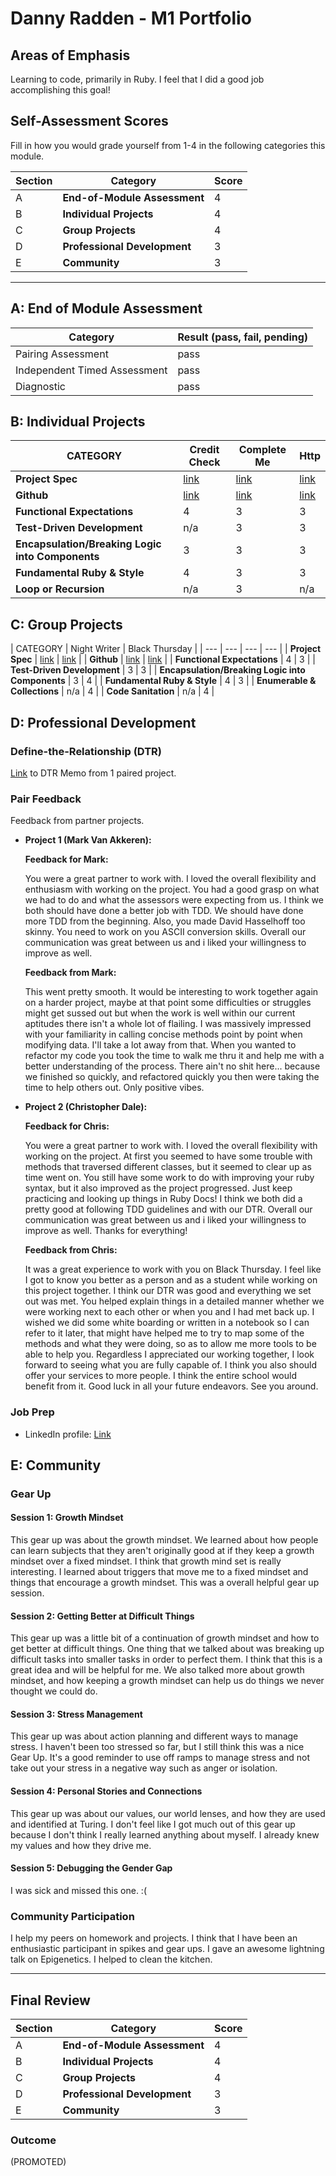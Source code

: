 # Danny Radden - M1 Portfolio

## Areas of Emphasis

Learning to code, primarily in Ruby. I feel that I did a good job accomplishing this goal!

## Self-Assessment Scores

Fill in how you would grade yourself from 1-4 in the following categories this module.

| Section | Category | Score |
| --- | --- | --- |
| A | **End-of-Module Assessment** | 4 |
| B | **Individual Projects** | 4 |
| C | **Group Projects** | 4 |
| D | **Professional Development** | 3 |
| E | **Community** | 3 |

------------------------------------------------

## A: End of Module Assessment

| Category | Result (pass, fail, pending) |
| ----- | --- |
| Pairing Assessment | pass |
| Independent Timed Assessment | pass |
| Diagnostic | pass |


## B: Individual Projects

| CATEGORY | Credit Check | Complete Me | Http |
| --- | --- | --- | --- |
| **Project Spec** | [link](http://backend.turing.io/module1/projects/credit_check) | [link](http://backend.turing.io/module1/projects/complete_me) | [link](http://backend.turing.io/module1/projects/http_yeah_you_know_me) |
| **Github** | [link](https://github.com/dannyradden/credit_check) | [link](https://github.com/dannyradden/complete_me) | [link](https://github.com/dannyradden/http_yeah) |
| **Functional Expectations** | 4 | 3 | 3 |
| **Test-Driven Development** | n/a | 3 | 3 |
| **Encapsulation/Breaking Logic into Components** | 3 | 3 | 3 |
| **Fundamental Ruby & Style** | 4 | 3 | 3 |
| **Loop or Recursion** | n/a | 3 | n/a |


## C: Group Projects

| CATEGORY | Night Writer | Black Thursday |
| --- | --- | --- | --- |
| **Project Spec** | [link](http://backend.turing.io/module1/projects/night_writer) | [link](http://backend.turing.io/module1/projects/black_thursday) |
| **Github** | [link](https://github.com/markyv18/night_writer) | [link](https://github.com/dannyradden/black_thursday) |
| **Functional Expectations** | 4 | 3 |
| **Test-Driven Development** | 3 | 3 |
| **Encapsulation/Breaking Logic into Components** | 3 | 4 |
| **Fundamental Ruby & Style** | 4 | 3 |
| **Enumerable & Collections** | n/a | 4 |
| **Code Sanitation** | n/a | 4 |


## D: Professional Development

### Define-the-Relationship (DTR)

[Link](https://gist.github.com/dannyradden/0220851e4f385c65bb71bd0611f767ac) to DTR Memo from 1 paired project.

### Pair Feedback

Feedback from partner projects.

*  **Project 1 (Mark Van Akkeren):**

      **Feedback for Mark:**

      You were a great partner to work with. I loved the overall flexibility and enthusiasm with working on the project. You had a good grasp on what we had to do and what the assessors were expecting from us. I think we both should have done a better job with TDD. We should have done more TDD from the beginning. Also, you made David Hasselhoff too skinny. You need to work on you ASCII conversion skills. Overall our communication was great between us and i liked your willingness to improve as well.

      **Feedback from Mark:**

      This went pretty smooth.  It would be interesting to work together again on a harder project, maybe at that point some difficulties or struggles might get sussed out but when the work is well within our current aptitudes there isn't a whole lot of flailing.  I was massively impressed with your familiarity in calling concise methods point by point when modifying data.  I'll take a lot away from that.  When you wanted to refactor my code you took the time to walk me thru it and help me with a better understanding of the process.  There ain't no shit here... because we finished so quickly, and refactored quickly you then were taking the time to help others out.  Only positive vibes.

*  **Project 2 (Christopher Dale):**

      **Feedback for Chris:**

      You were a great partner to work with. I loved the overall flexibility with working on the project. At first you seemed to have some trouble with methods that traversed different classes, but it seemed to clear up as time went on. You still have some work to do with improving your ruby syntax, but it also improved as the project progressed. Just keep practicing and looking up things in Ruby Docs! I think we both did a pretty good at following TDD guidelines and with our DTR. Overall our communication was great between us and i liked your willingness to improve as well. Thanks for everything!

      **Feedback from Chris:**

      It was a great experience to work with you on Black Thursday.  I feel like I got to know you better as a person and as a student while working on this project together.  I think our DTR was good and everything we set out was met.  You helped explain things in a detailed manner whether we were working next to each other or when you and I had met back up.  I wished we did some white boarding or written in a notebook so I can refer to it later, that might have helped me to try to map some of the methods and what they were doing, so as to allow me more tools to be able to help you.
      Regardless I appreciated our working together, I look forward to seeing what you are fully capable of.  I think you also should offer your services to more people.  I think the entire school would benefit from it.  Good luck in all your future endeavors.  See you around.


### Job Prep

*   LinkedIn profile: [Link](https://www.linkedin.com/in/danny-radden-62029915/)



## E: Community

### Gear Up

#### Session 1: Growth Mindset
This gear up was about the growth mindset. We learned about how people can learn subjects that they aren't originally good at if they keep a growth mindset over a fixed mindset. I think that growth mind set is really interesting. I learned about triggers that move me to a fixed mindset and things that encourage a growth mindset. This was a overall helpful gear up session.

#### Session 2: Getting Better at Difficult Things
This gear up was a little bit of a continuation of growth mindset and how to get better at difficult things. One thing that we talked about was breaking up difficult tasks into smaller tasks in order to perfect them. I think that this is a great idea and will be helpful for me. We also talked more about growth mindset, and how keeping a growth mindset can help us do things we never thought we could do.

#### Session 3: Stress Management
This gear up was about action planning and different ways to manage stress. I haven't been too stressed so far, but I still think this was a nice Gear Up. It's a good reminder to use off ramps to manage stress and not take out your stress in a negative way such as anger or isolation.

#### Session 4: Personal Stories and Connections
This gear up was about our values, our world lenses, and how they are used and identified at Turing. I don't feel like I got much out of this gear up because I don't think I really learned anything about myself. I already knew my values and how they drive me.

#### Session 5: Debugging the Gender Gap
I was sick and missed this one. :(

### Community Participation
I help my peers on homework and projects. I think that I have been an enthusiastic participant in spikes and gear ups. I gave an awesome lightning talk on Epigenetics. I helped to clean the kitchen.

-------------------------------------------------------------

## Final Review

| Section | Category | Score |
| --- | --- | --- |
| A | **End-of-Module Assessment** | 4 |
| B | **Individual Projects** | 4 |
| C | **Group Projects** | 4 |
| D | **Professional Development** | 3 |
| E | **Community** | 3 |

### Outcome

(PROMOTED)
